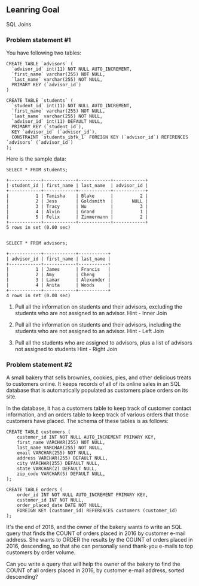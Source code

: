 ## Leanring Goal
SQL Joins

### Problem statement #1
You have following two tables:
```
CREATE TABLE `advisors` (
  `advisor_id` int(11) NOT NULL AUTO_INCREMENT,
  `first_name` varchar(255) NOT NULL,
  `last_name` varchar(255) NOT NULL,
  PRIMARY KEY (`advisor_id`)
)

CREATE TABLE `students` (
  `student_id` int(11) NOT NULL AUTO_INCREMENT,
  `first_name` varchar(255) NOT NULL,
  `last_name` varchar(255) NOT NULL,
  `advisor_id` int(11) DEFAULT NULL,
  PRIMARY KEY (`student_id`),
  KEY `advisor_id` (`advisor_id`),
  CONSTRAINT `students_ibfk_1` FOREIGN KEY (`advisor_id`) REFERENCES `advisors` (`advisor_id`)
);

```
Here is the sample data:
```
SELECT * FROM students;

+------------+------------+------------+------------+
| student_id | first_name | last_name  | advisor_id |
+------------+------------+------------+------------+
|          1 | Tanisha    | Blake      |          2 |
|          2 | Jess       | Goldsmith  |       NULL |
|          3 | Tracy      | Wu         |          3 |
|          4 | Alvin      | Grand      |          1 |
|          5 | Felix      | Zimmermann |          2 |
+------------+------------+------------+------------+
5 rows in set (0.00 sec)


SELECT * FROM advisors;

+------------+------------+-----------+
| advisor_id | first_name | last_name |
+------------+------------+-----------+
|          1 | James      | Francis   |
|          2 | Amy        | Cheng     |
|          3 | Lamar      | Alexander |
|          4 | Anita      | Woods     |
+------------+------------+-----------+
4 rows in set (0.00 sec)

```
1. Pull all the information on students and their advisors, excluding the students who are not assigned to an advisor.
Hint - Inner Join

2. Pull all the information on students and their advisors, including the students who are not assigned to an advisor.
Hint - Left Join

3. Pull all the students who are assigned to advisors, plus a list of advisors not assigned to students 
Hint - Right Join

### Problem statement #2
A small bakery that sells brownies, cookies, pies, and other delicious treats to customers online. It keeps records of all of its online sales in an SQL database that is automatically populated as customers place orders on its site.

In the database, it has a customers table to keep track of customer contact information, and an orders table to keep track of various orders that those customers have placed. The schema of these tables is as follows:

```
CREATE TABLE customers (
	customer_id INT NOT NULL AUTO_INCREMENT PRIMARY KEY,
	first_name VARCHAR(255) NOT NULL,
	last_name VARCHAR(255) NOT NULL,
	email VARCHAR(255) NOT NULL,
	address VARCHAR(255) DEFAULT NULL,
	city VARCHAR(255) DEFAULT NULL,
	state VARCHAR(2) DEFAULT NULL,
	zip_code VARCHAR(5) DEFAULT NULL,
);

CREATE TABLE orders (
	order_id INT NOT NULL AUTO_INCREMENT PRIMARY KEY,
	customer_id INT NOT NULL,
	order_placed_date DATE NOT NULL,
	FOREIGN KEY (customer_id) REFERENCES customers (customer_id)
);
```
It's the end of 2016, and the owner of the bakery wants to write an SQL query that finds the COUNT of orders placed in 2016 by customer e-mail address. She wants to ORDER the results by the COUNT of orders placed in 2016, descending, so that she can personally send thank-you e-mails to top customers by order volume.

Can you write a query that will help the owner of the bakery to find the COUNT of all orders placed in 2016, by customer e-mail address, sorted descending?

